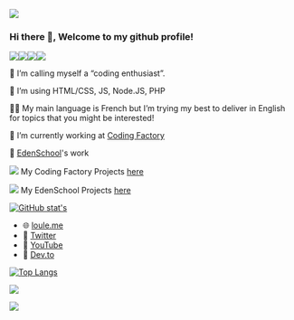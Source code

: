 ![](https://i.imgur.com/xloYyfA.png)

### Hi there 👋, Welcome to my github profile!

![](https://cdn.discordapp.com/emojis/413587898760429568.gif?v=1)![](https://cdn.discordapp.com/emojis/413587898856636416.gif?v=1)![](https://cdn.discordapp.com/emojis/413587898479149056.gif?v=1)![](https://cdn.discordapp.com/emojis/413587898869219328.gif?v=1)

🤗 I’m calling myself a “coding enthusiast”.

🙌 I’m using HTML/CSS, JS, Node.JS, PHP

🙋‍♂️ My main language is French but I’m trying my best to deliver in English for topics that you might be interested!

🔭 I’m currently working at [Coding Factory](https://codingfactory.fr/)

🔭 [EdenSchool](https://www.edenschool.fr/)'s work

![](https://avatars0.githubusercontent.com/u/71653172?s=24) My Coding Factory Projects [here](https://github.com/CodingFactory-Repos)

![](https://avatars0.githubusercontent.com/u/71653172?s=24) My EdenSchool Projects [here](https://github.com/EdenSchool-Repos)

[![GitHub stat's](https://github-readme-stats.vercel.app/api?username=Loule95450)](https://github.com/anuraghazra/github-readme-stats)

- 🌐 [loule.me](https://loule.me)
- 💬 [Twitter](https://twitter.com/LouleLaMoule)
- 📼 [YouTube](https://www.youtube.com/c/Loule95450)
- 📝 [Dev.to](https://dev.to/loule/)

[![Top Langs](https://github-readme-stats.vercel.app/api/top-langs/?username=Loule95450)](https://github.com/anuraghazra/github-readme-stats&count_private=true&show_icons=true)

![](https://hit.yhype.me/github/profile?user_id=35641311)

![](https://i.imgur.com/HtTkOPJ.png)

